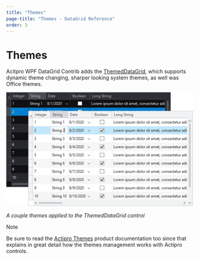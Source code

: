 ```yaml
---
title: "Themes"
page-title: "Themes - DataGrid Reference"
order: 3
---
```

# Themes

Acitpro WPF DataGrid Contrib adds the [ThemedDataGrid](xref:@ActiproUIRoot.Controls.DataGrid.ThemedDataGrid), which supports dynamic theme changing, sharper looking system themes, as well was Office themes.

![Screenshot](./images/themed-datagrid-themes.png)

*A couple themes applied to the ThemedDataGrid control*

> [!NOTE]
> Be sure to read the [Actipro Themes](../themes/index.md) product documentation too since that explains in great detail how the themes management works with Actipro controls.
